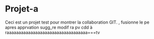 # Projet-a
Ceci est un projet test pour montrer la collaboration GIT. ,   fusionne le pe apres apprvation sugg_re modif ra             pv cdd à raaaaaaaaaaaaaaaaaaaaaaaaaaaaaaaaaa===tv